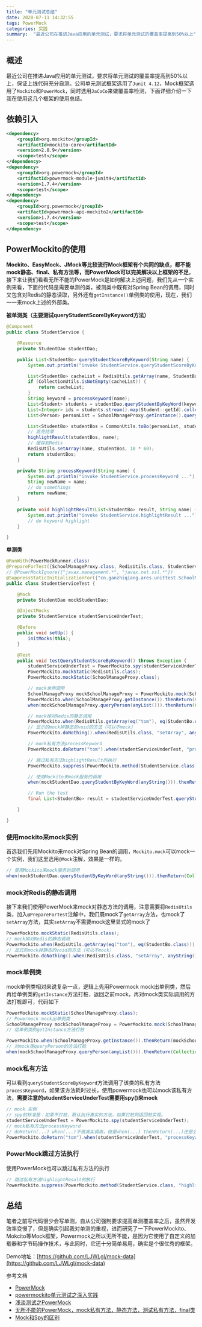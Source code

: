 ```yaml
---
title: "单元测试总结"
date: 2020-07-11 14:32:55
tags: PowerMock
categories: 实践
summary:  "最近公司在推进Java应用的单元测试，要求将单元测试的覆盖率提高到50%以上" 
---
```


## 概述

最近公司在推进Java应用的单元测试，要求将单元测试的覆盖率提高到50%以上，保证上线代码充分自测。公司单元测试框架选用了`Junit 4.12`<!-- more -->，Mock框架选用了`Mockito`和`PowerMock`，同时选用`JaCoCo`来做覆盖率检测，下面详细介绍一下我在使用这几个框架的使用总结。

## 依赖引入
```xml
<dependency>
    <groupId>org.mockito</groupId>
    <artifactId>mockito-core</artifactId>
    <version>2.8.9</version>
    <scope>test</scope>
</dependency>
<dependency>
    <groupId>org.powermock</groupId>
    <artifactId>powermock-module-junit4</artifactId>
    <version>1.7.4</version>
    <scope>test</scope>
</dependency>
<dependency>
    <groupId>org.powermock</groupId>
    <artifactId>powermock-api-mockito2</artifactId>
    <version>1.7.4</version>
    <scope>test</scope>
</dependency>
```
## PowerMockito的使用

**Mockito、EasyMock、JMock等比较流行Mock框架有个共同的缺点，都不能mock静态、final、私有方法等，而PowerMock可以完美解决以上框架的不足**，接下来让我们看看无所不能的PowerMock是如何解决上述问题，我们先从一个实例来看，下面的代码是需要单测的类，被测类中既有对Spring Bean的调用，同时又包含对Redis的静态读取，另外还有`getInstance()`单例类的使用，现在，我们一一来mock上述的外部类。

**被单测类（主要测试queryStudentScoreByKeyword方法）**

```java
@Component
public class StudentService {

    @Resource
    private StudentDao studentDao;

    public List<StudentBo> queryStudentScoreByKeyword(String name) {
        System.out.println("invoke StudentService.queryStudentScoreByKeyword ...");

        List<StudentBo> cacheList = RedisUtils.getArray(name, StudentBo.class);
        if (CollectionUtils.isNotEmpty(cacheList)) {
            return cacheList;
        }
        String keyword = processKeyword(name);
        List<Student> students = studentDao.queryStudentByKeyWord(keyword);
        List<Integer> ids = students.stream().map(Student::getId).collect(Collectors.toList());
        List<Person> personList = SchoolManageProxy.getInstance().queryPerson(ids);

        List<StudentBo> studentBos = CommonUtils.toBo(personList, students);
        // 高亮结果
        highlightResult(studentBos, name);
        // 缓存到Redis
        RedisUtils.setArray(name, studentBos, 10 * 60);
        return studentBos;
    }

    private String processKeyword(String name) {
        System.out.println("invoke StudentService.processKeyword ...");
        String newName = name;
        // do somethings
        return newName;
    }

    private void highlightResult(List<StudentBo> result, String name) {
        System.out.println("invoke StudentService.highlightResult ...");
        // do keyword highlight
    }

}
```

**单测类**

```java
@RunWith(PowerMockRunner.class)
@PrepareForTest({SchoolManageProxy.class, RedisUtils.class, StudentService.class})
// @PowerMockIgnore({"javax.management.*", "javax.net.ssl.*"})
@SuppressStaticInitializationFor({"cn.ganzhiqiang.ares.unittest.SchoolManageProxy"})
public class StudentServiceTest {

    @Mock
    private StudentDao mockStudentDao;

    @InjectMocks
    private StudentService studentServiceUnderTest;

    @Before
    public void setUp() {
        initMocks(this);
    }

    @Test
    public void testQueryStudentScoreByKeyword() throws Exception {
        studentServiceUnderTest = PowerMockito.spy(studentServiceUnderTest);
        PowerMockito.mockStatic(RedisUtils.class);
        PowerMockito.mockStatic(SchoolManageProxy.class);

        // mock单例调用
        SchoolManageProxy mockSchoolManageProxy = PowerMockito.mock(SchoolManageProxy.class);
        PowerMockito.when(SchoolManageProxy.getInstance()).thenReturn(mockSchoolManageProxy);
        when(mockSchoolManageProxy.queryPerson(anyList())).thenReturn(Collections.emptyList());

        // mock掉对Redis的静态调用
        PowerMockito.when(RedisUtils.getArray(eq("tom"), eq(StudentBo.class))).thenReturn(Collections.emptyList());
        // 显示的mock掉静态的void的方法（可以不mock）
        PowerMockito.doNothing().when(RedisUtils.class, "setArray", anyString(), anyList(), anyInt());

        // mock私有方法processKeyword
        PowerMockito.doReturn("tom").when(studentServiceUnderTest, "processKeyword", anyString());

        // 跳过私有方法highlightResult的执行
        PowerMockito.suppress(PowerMockito.method(StudentService.class, "highlightResult"));

        // 使用Mockito来mock服务的调用
        when(mockStudentDao.queryStudentByKeyWord(anyString())).thenReturn(Collections.emptyList());

        // Run the test
        final List<StudentBo> result = studentServiceUnderTest.queryStudentScoreByKeyword("tom");

    }

}
```

### 使用mockito来mock实例

首选我们先用Mockito来mock对Spring Bean的调用，`Mockito.mock`可以mock一个实例，我们这里选用`@Mock`注解，效果是一样的。

```java
// 使用Mockito来mock服务的调用 
when(mockStudentDao.queryStudentByKeyWord(anyString())).thenReturn(Collections.emptyList());
```

### mock对Redis的静态调用

接下来我们使用PowerMock来mock对静态方法的调用，注意需要将`RedisUtils`类，加入`@PrepareForTest`注解中，我们既mock了`getArray`方法，也mock了`setArray`方法，其实`setArray`不需要mock这里显式的mock了

```java
PowerMockito.mockStatic(RedisUtils.class);
// mock掉对Redis的静态调用
PowerMockito.when(RedisUtils.getArray(eq("tom"), eq(StudentBo.class))).thenReturn(Collections.emptyList());
// 显式的mock掉静态的void的方法（可以不mock）
PowerMockito.doNothing().when(RedisUtils.class, "setArray", anyString(), anyList(), anyInt());
```

### mock单例类

mock单例类相对来说复杂一点，逻辑上先用Powermock mock出单例类，然后再给单例类的`getInstance`方法打桩，返回之前mock，再对mock类实际调用的方法打桩即可，代码如下

```java
PowerMockito.mockStatic(SchoolManageProxy.class);
// Powermock mock出单例类
SchoolManageProxy mockSchoolManageProxy = PowerMockito.mock(SchoolManageProxy.class);
// 给单例类的getInstance方法打桩

PowerMockito.when(SchoolManageProxy.getInstance()).thenReturn(mockSchoolManageProxy);
// 对mock类queryPerson的方法打桩
when(mockSchoolManageProxy.queryPerson(anyList())).thenReturn(Collections.emptyList());
```

### mock私有方法

可以看到`queryStudentScoreByKeyword`方法调用了该类的私有方法`processKeyword`，如果该方法耗时过长，使用powermock也可以mock该私有方法，**需要注意的studentServiceUnderTest需要用spy()来mock**

```java
// mock 实例
// spy的标准是：如果不打桩，默认执行真实的方法，如果打桩则返回桩实现。
studentServiceUnderTest = PowerMockito.spy(studentServiceUnderTest);
// mock私有方法processKeyword
// doReturn(...) when(...)不做真实调用，但是when(...) thenReturn(...)还是会真实调用原方法，只是返回了指定的结果
PowerMockito.doReturn("tom").when(studentServiceUnderTest, "processKeyword", anyString());
```

### PowerMock跳过方法执行

使用PowerMock也可以跳过私有方法的执行

```java
// 跳过私有方法highlightResult的执行
PowerMockito.suppress(PowerMockito.method(StudentService.class, "highlightResult"));
```



## 总结

笔者之前写代码很少会写单测，自从公司强制要求提高单测覆盖率之后，虽然开发效率变慢了，但是确实引起我对单测的重视，进而研究了一下PowerMockito、Mokcito等Mock框架，Powermock之所以无所不能，是因为它使用了自定义的加载器和字节码操作技术，与此同时，它还十分简单易用，确实是个很优秀的框架。

Demo地址：[https://github.com/LJWLgl/mock-data](https://github.com/LJWLgl/mock-data)

参考文档

- [PowerMock](http://powermock.github.io/)
- [powermockito单元测试之深入实践](https://www.cnblogs.com/qingshanli/p/9763130.html)
- [浅谈测试之PowerMock](https://juejin.im/post/5b1d4708f265da6e0e3c0a48)
- [无所不能的PowerMock，mock私有方法，静态方法，测试私有方法，final类](https://www.cnblogs.com/ljw-bim/p/9391770.html)
- [Mock和Spy的区别](https://breeze924.github.io/2018/08/27/Mock%E5%92%8CSpy%E7%9A%84%E5%8C%BA%E5%88%AB/)

